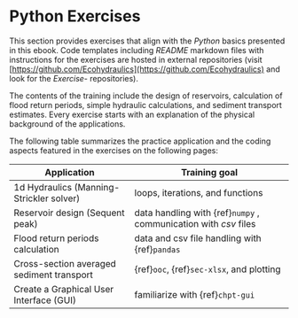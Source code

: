 # Python Exercises

This section provides exercises that align with the *Python* basics presented in this ebook. Code templates including *README* markdown files with instructions for the exercises are hosted in external repositories (visit [https://github.com/Ecohydraulics](https://github.com/Ecohydraulics) and look for the *Exercise-* repositories).

The contents of the training include the design of reservoirs, calculation of flood return periods, simple hydraulic calculations, and sediment transport estimates. Every exercise starts with an explanation of the physical background of the applications.

The following table summarizes the practice application and the coding aspects featured in the exercises on the following pages:

| Application                               | Training goal                 |
|-------------------------------------------|-------------------------------|
| 1d Hydraulics (Manning-Strickler solver)  | loops, iterations, and functions |
| Reservoir design (Sequent peak)           | data handling with {ref}`numpy` , communication with *csv* files            |
| Flood return periods calculation          | data and csv file handling with {ref}`pandas`                              |
| Cross-section averaged sediment transport | {ref}`ooc`, {ref}`sec-xlsx`, and plotting |
| Create a Graphical User Interface (GUI)   | familiarize with {ref}`chpt-gui`   |

